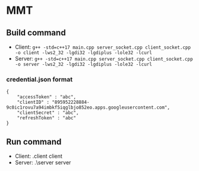 # MMT 

## Build command
- Client:
  ```g++ -std=c++17 main.cpp server_socket.cpp client_socket.cpp -o client -lws2_32 -lgdi32 -lgdiplus -lole32 -lcurl```
- Server:
  ```g++ -std=c++17 main.cpp server_socket.cpp client_socket.cpp -o server -lws2_32 -lgdi32 -lgdiplus -lole32 -lcurl```
### credential.json format
```
{
	"accessToken" : "abc",
	"clientID" : "895952228884-9c0ic1rovu7a94imbkf5iqglbjo852eo.apps.googleusercontent.com",
	"clientSecret" : "abc",
	"refreshToken" : "abc"
}
```


## Run command
- Client: \.client client
- Server: .\server server
